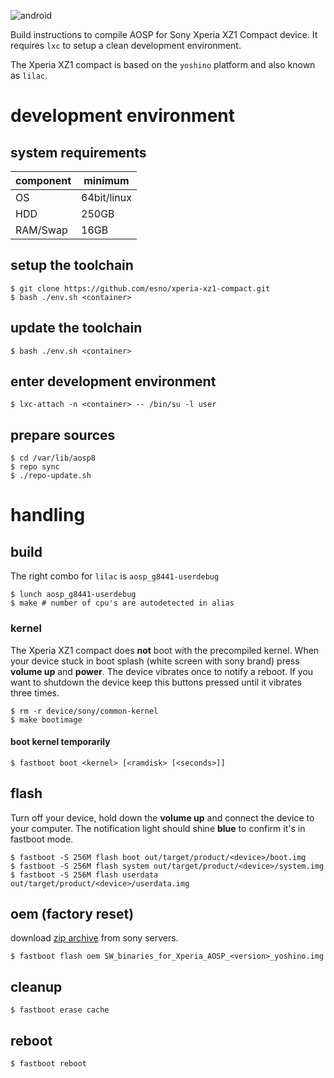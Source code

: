 ![android](https://c1.staticflickr.com/7/6021/5979551591_e61f575354_m_d.jpg "android")

Build instructions to compile AOSP for Sony Xperia XZ1 Compact device.
It requires `lxc` to setup a clean development environment.

The Xperia XZ1 compact is based on the `yoshino` platform and also known as `lilac`.

# development environment

## system requirements

| component | minimum     |
| --------- | ----------- |
| OS        | 64bit/linux |
| HDD       | 250GB       |
| RAM/Swap  | 16GB        |

## setup the toolchain

    $ git clone https://github.com/esno/xperia-xz1-compact.git
    $ bash ./env.sh <container>

## update the toolchain

    $ bash ./env.sh <container>

## enter development environment

    $ lxc-attach -n <container> -- /bin/su -l user

## prepare sources

    $ cd /var/lib/aosp8
    $ repo sync
    $ ./repo-update.sh

# handling

## build

The right combo for `lilac` is `aosp_g8441-userdebug`

    $ lunch aosp_g8441-userdebug
    $ make # number of cpu's are autodetected in alias

### kernel

The Xperia XZ1 compact does **not** boot with the precompiled kernel.
When your device stuck in boot splash (white screen with sony brand) press **volume up** and **power**.
The device vibrates once to notify a reboot. If you want to shutdown the device keep this buttons pressed until
it vibrates three times.

    $ rm -r device/sony/common-kernel
    $ make bootimage

#### boot kernel temporarily

    $ fastboot boot <kernel> [<ramdisk> [<seconds>]]

## flash

Turn off your device, hold down the **volume up** and connect the device to your computer.
The notification light should shine **blue** to confirm it's in fastboot mode.

    $ fastboot -S 256M flash boot out/target/product/<device>/boot.img
    $ fastboot -S 256M flash system out/target/product/<device>/system.img
    $ fastboot -S 256M flash userdata out/target/product/<device>/userdata.img

## oem (factory reset)

download [zip archive][aosp8oem] from sony servers.

    $ fastboot flash oem SW_binaries_for_Xperia_AOSP_<version>_yoshino.img


## cleanup

    $ fastboot erase cache

## reboot

    $ fastboot reboot

[aosp8oem]: https://developer.sonymobile.com/downloads/software-binaries/software-binaries-for-aosp-oreo-android-8-kernel-4-4-yoshino/
